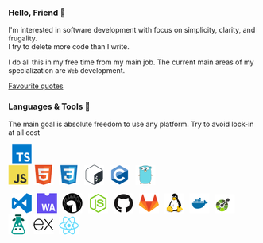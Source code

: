 ### Hello, Friend 👋

I'm interested in software development with focus on simplicity, clarity, and
frugality.\
I try to delete more code than I write.

I do all this in my free time from my main job. The current main areas of my
specialization are `Web` development.

[Favourite quotes](./QUOTES.md)

### Languages & Tools 🔨

The main goal is absolute freedom to use any platform. Try to avoid lock-in at
all cost

<code> ![alt](icons/typescript.svg)</code>
<code> ![alt](icons/javascript.svg)</code>
<code> ![alt](icons/html.svg)</code>
<code> ![alt](icons/css.svg)</code>
<code> ![alt](icons/bash.svg)</code>
<code> ![alt](icons/c.svg)</code>
<code> ![alt](icons/go.svg)</code>

<code> ![alt](icons/vscode.svg)</code>
<code> ![alt](icons/webassembly.svg)</code>
<code> ![alt](icons/deno.svg)</code>
<code> ![alt](icons/nodejs.svg)</code>
<code> ![alt](icons/github.svg)</code>
<code> ![alt](icons/gitlab.svg)</code>
<code> ![alt](icons/linux.svg)</code>
<code> ![alt](icons/docker.svg)</code>
<code> ![alt](icons/openapi.svg)</code>
<code> ![alt](icons/i18n.svg)</code>
<code> ![alt](icons/express.js.svg)</code>
<code> ![alt](icons/react.svg)</code>
